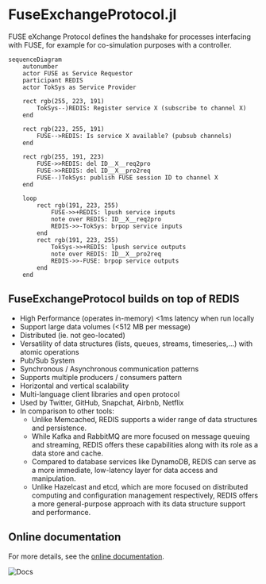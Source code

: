 # FuseExchangeProtocol.jl

FUSE eXchange Protocol defines the handshake for processes interfacing with FUSE, for example for co-simulation purposes with a controller.

```mermaid
sequenceDiagram
    autonumber
    actor FUSE as Service Requestor
    participant REDIS
    actor TokSys as Service Provider

    rect rgb(255, 223, 191)
        TokSys--)REDIS: Register service X (subscribe to channel X)
    end
    
    rect rgb(223, 255, 191)
        FUSE-->REDIS: Is service X available? (pubsub channels)
    end

    rect rgb(255, 191, 223)
        FUSE->>REDIS: del ID__X__req2pro
        FUSE->>REDIS: del ID__X__pro2req
        FUSE--)TokSys: publish FUSE session ID to channel X
    end
    
    loop
        rect rgb(191, 223, 255)
            FUSE->>+REDIS: lpush service inputs
            note over REDIS: ID__X__req2pro
            REDIS->>-TokSys: brpop service inputs
        end
        rect rgb(191, 223, 255)
            TokSys->>+REDIS: lpush service outputs
            note over REDIS: ID__X__pro2req
            REDIS->>-FUSE: brpop service outputs
        end
    end
```

## FuseExchangeProtocol builds on top of REDIS
* High Performance (operates in-memory) <1ms latency when run locally
* Support large data volumes (<512 MB per message)
* Distributed (ie. not geo-located)
* Versatility of data structures (lists, queues, streams, timeseries,...) with atomic operations
* Pub/Sub System
* Synchronous / Asynchronous communication patterns
* Supports multiple producers / consumers pattern
* Horizontal and vertical scalability
* Multi-language client libraries and open protocol
* Used by Twitter, GitHub, Snapchat, Airbnb, Netflix
* In comparison to other tools:
   * Unlike Memcached, REDIS supports a wider range of data structures and persistence.
   * While Kafka and RabbitMQ are more focused on message queuing and streaming, REDIS offers these capabilities along with its role as a data store and cache.
    * Compared to database services like DynamoDB, REDIS can serve as a more immediate, low-latency layer for data access and manipulation.
    * Unlike Hazelcast and etcd, which are more focused on distributed computing and configuration management respectively, REDIS offers a more general-purpose approach with its data structure support and performance.

## Online documentation
For more details, see the [online documentation](https://projecttorreypines.github.io/FuseExchangeProtocol.jl/dev).

![Docs](https://github.com/ProjectTorreyPines/FuseExchangeProtocol.jl/actions/workflows/make_docs.yml/badge.svg)
